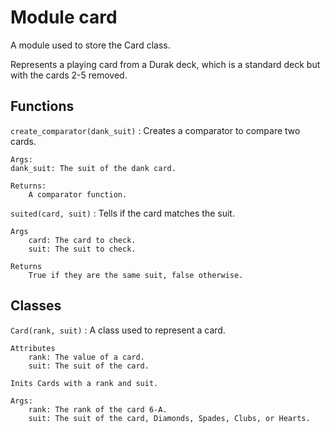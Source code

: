 Module card
===========
A module used to store the Card class.

Represents a playing card from a Durak deck, which is a standard deck but with
the cards 2-5 removed.

Functions
---------

    
`create_comparator(dank_suit)`
:   Creates a comparator to compare two cards.
    
    Args:
    dank_suit: The suit of the dank card.
    
    Returns:
        A comparator function.

    
`suited(card, suit)`
:   Tells if the card matches the suit.
    
    Args
        card: The card to check.
        suit: The suit to check.
    
    Returns
        True if they are the same suit, false otherwise.

Classes
-------

`Card(rank, suit)`
:   A class used to represent a card.
    
    Attributes
        rank: The value of a card.
        suit: The suit of the card.
    
    Inits Cards with a rank and suit.
    
    Args:
        rank: The rank of the card 6-A.
        suit: The suit of the card, Diamonds, Spades, Clubs, or Hearts.